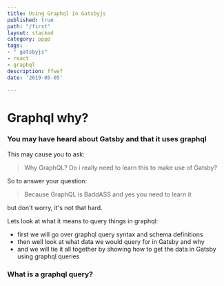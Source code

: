 ```yaml
---
title: Using Graphql in Gatsbyjs
published: true
path: "/first"
layout: stacked
category: pppp
tags:
- " gatsbyjs"
- react
- graphql
description: ffwef
date: '2019-05-05'

---
```

# Graphql why?

### You may have heard about Gatsby and that it uses graphql

This may cause you to ask: 

> Why GraphQL? Do i really need to learn this to make use of Gatsby?

So to answer your question:

> Because GraphQL is BaddASS and yes you need to learn it

but don't worry, it's not that hard. 

Lets look at what it means to query things in graphql:

*  first we will go over graphql query syntax and schema definitions
* then well look at what data we would query for in Gatsby and why
* and we will tie it all together by showing how to get the data in Gatsby using graphql queries

### What is a graphql query?